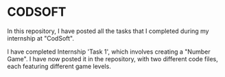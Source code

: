 # CODSOFT
In this repository, I have posted all the tasks that I completed during my internship at "CodSoft".

I have completed Internship 'Task 1', which involves creating a "Number Game". I have now posted it in the repository, with two different code files, each featuring different game levels.

